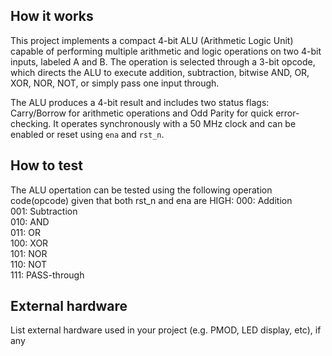 <!---

This file is used to generate your project datasheet. Please fill in the information below and delete any unused
sections.

You can also include images in this folder and reference them in the markdown. Each image must be less than
512 kb in size, and the combined size of all images must be less than 1 MB.
-->

## How it works

This project implements a compact 4-bit ALU (Arithmetic Logic Unit) capable of performing multiple arithmetic and logic operations on two 4-bit inputs, labeled A and B. The operation is selected through a 3-bit opcode, which directs the ALU to execute addition, subtraction, bitwise AND, OR, XOR, NOR, NOT, or simply pass one input through.

The ALU produces a 4-bit result and includes two status flags: Carry/Borrow for arithmetic operations and Odd Parity for quick error-checking. It operates synchronously with a 50 MHz clock and can be enabled or reset using `ena` and `rst_n`.

## How to test

The ALU opertation can be tested using the following operation code(opcode) given that both rst_n and ena are HIGH:
000: Addition  
001: Subtraction  
010: AND  
011: OR  
100: XOR  
101: NOR  
110: NOT  
111: PASS-through

## External hardware

List external hardware used in your project (e.g. PMOD, LED display, etc), if any
